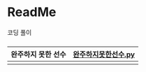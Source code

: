 # ReadMe

코딩 풀이

### 
| 완주하지 못한 선수 | [완주하지못한선수.py](https://github.com/HanHyunDo/coding/blob/master/%ED%94%84%EB%A1%9C%EA%B7%B8%EB%9E%98%EB%A8%B8%EC%8A%A4/%EC%99%84%EC%A3%BC%ED%95%98%EC%A7%80%EB%AA%BB%ED%95%9C%EC%84%A0%EC%88%98.py) |
| ------------------ | ------------------------------------------------------------ |
|                    |                                                              |

